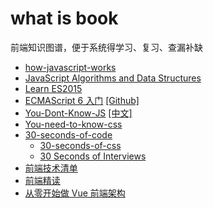 # what is book

前端知识图谱，便于系统得学习、复习、查漏补缺

- [how-javascript-works](https://github.com/Troland/how-javascript-works)
- [JavaScript Algorithms and Data Structures](https://github.com/trekhleb/javascript-algorithms)
- [Learn ES2015](https://babeljs.io/docs/en/learn)
- [ECMAScript 6 入门](http://es6.ruanyifeng.com/) [[Github]](https://github.com/ruanyf/es6tutorial)
- [You-Dont-Know-JS](https://github.com/getify/You-Dont-Know-JS) [[中文]](https://github.com/yyh1102/You-Dont-Know-JS-Notebook)
- [You-need-to-know-css](https://lhammer.cn/You-need-to-know-css)
- [30-seconds-of-code](https://github.com/30-seconds/30-seconds-of-code)
  - [30-seconds-of-css](https://30-seconds.github.io/30-seconds-of-css/)
  - [30 Seconds of Interviews](https://30secondsofinterviews.org/)
- [前端技术清单](https://github.com/alienzhou/frontend-tech-list)
- [前端精读](https://github.com/dt-fe/weekly)
- [从零开始做 Vue 前端架构](https://github.com/CodeLittlePrince/blog)
